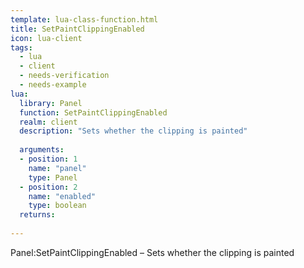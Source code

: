```yaml
---
template: lua-class-function.html
title: SetPaintClippingEnabled
icon: lua-client
tags:
  - lua
  - client
  - needs-verification
  - needs-example
lua:
  library: Panel
  function: SetPaintClippingEnabled
  realm: client
  description: "Sets whether the clipping is painted"
  
  arguments:
  - position: 1
    name: "panel"
    type: Panel
  - position: 2
    name: "enabled"
    type: boolean
  returns:
    
---
```


<div class="lua__search__keywords">
Panel:SetPaintClippingEnabled &#x2013; Sets whether the clipping is painted
</div>
